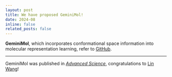 ```yaml
---
layout: post
title: We have proposed GeminiMol!
date: 2024-08
inline: false
related_posts: false
---
```


**GeminiMol**, which incorporates conformational space information into molecular representation learning, refer to [GitHub](https://github.com/Wang-Lin-boop/GeminiMol).

---
GeminiMol was published in [*Advanced Science*](https://onlinelibrary.wiley.com/doi/10.1002/advs.202403998), congratulations to [Lin Wang](https://wang-lin-boop.github.io/WangLin/)!
